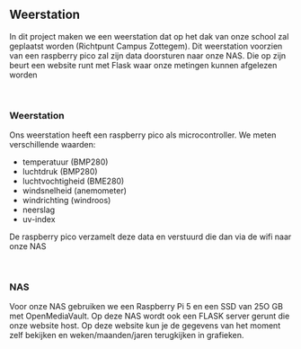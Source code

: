 <h2>Weerstation</h2>
<p>In dit project maken we een weerstation dat op het dak van onze school zal geplaatst worden (Richtpunt Campus Zottegem). Dit weerstation voorzien van een raspberry pico zal
zijn data doorsturen naar onze NAS. Die op zijn beurt een website runt met Flask waar onze metingen kunnen afgelezen worden</p>
<br>
<h3>Weerstation</h3>
<p>Ons weerstation heeft een raspberry pico als microcontroller. We meten verschillende waarden:</p>
<ul>
  <li>temperatuur (BMP280)</li>
  <li>luchtdruk (BMP280)</li>
  <li>luchtvochtigheid (BME280)</li>
  <li>windsnelheid (anemometer)</li>
  <li>windrichting (windroos)</li>
  <li>neerslag</li>
  <li>uv-index</li>
</ul>
<p>De raspberry pico verzamelt deze data en verstuurd die dan via de wifi naar onze NAS</p>
<br>
<h3>NAS</h3>
<p>Voor onze NAS gebruiken we een Raspberry Pi 5 en een SSD van 25O GB met OpenMediaVault. Op deze NAS wordt ook een FLASK server gerunt die onze website host. Op deze website kun je de gegevens van het moment zelf bekijken en weken/maanden/jaren terugkijken in grafieken.</p>
